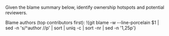 Given the blame summary below, identify ownership hotspots and potential reviewers.

Blame authors (top contributors first):
!{git blame -w --line-porcelain $1 | sed -n 's/^author //p' | sort | uniq -c | sort -nr | sed -n '1,25p'}
